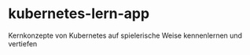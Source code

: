 # kubernetes-lern-app
Kernkonzepte von Kubernetes auf spielerische Weise kennenlernen und vertiefen
